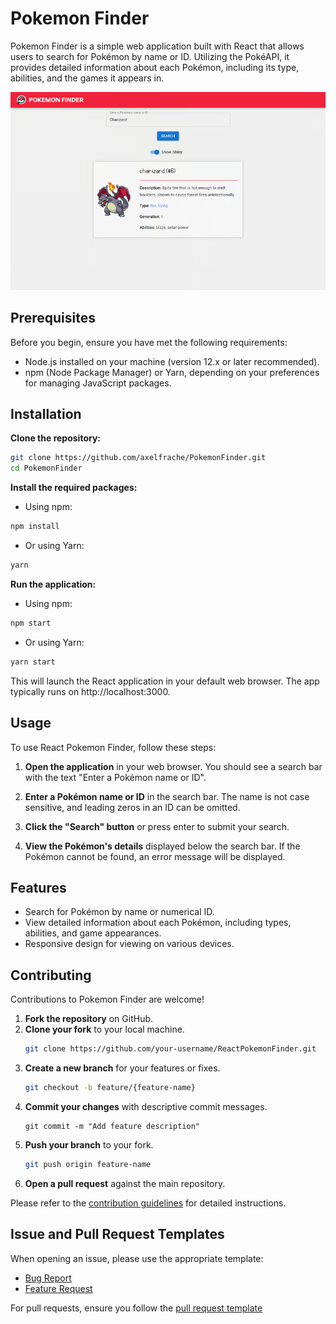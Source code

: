 # Pokemon Finder

Pokemon Finder is a simple web application built with React that allows users to search for Pokémon by name or ID. Utilizing the PokéAPI, it provides detailed information about each Pokémon, including its type, abilities, and the games it appears in.

<p>
  <a href="./src/assets/images/screenshot.png" target="_blank" rel="noreferrer">
    <img src="./src/assets/images/screenshot.png" alt="Pokemon Finder Screenshot" width="600">
  </a>
</p>

## Prerequisites

Before you begin, ensure you have met the following requirements:

- Node.js installed on your machine (version 12.x or later recommended).
- npm (Node Package Manager) or Yarn, depending on your preferences for managing JavaScript packages.

## Installation

**Clone the repository:**
```bash
git clone https://github.com/axelfrache/PokemonFinder.git
cd PokemonFinder
```

**Install the required packages:**
- Using npm:
```bash
npm install
```
- Or using Yarn:
```bash
yarn
```

**Run the application:**
- Using npm:
```bash
npm start
```
- Or using Yarn:
```bash
yarn start
```
This will launch the React application in your default web browser. The app typically runs on http://localhost:3000.

## Usage

To use React Pokemon Finder, follow these steps:

1. **Open the application** in your web browser. You should see a search bar with the text "Enter a Pokémon name or ID".

2. **Enter a Pokémon name or ID** in the search bar. The name is not case sensitive, and leading zeros in an ID can be omitted.

3. **Click the "Search" button** or press enter to submit your search.

4. **View the Pokémon's details** displayed below the search bar. If the Pokémon cannot be found, an error message will be displayed.

## Features

- Search for Pokémon by name or numerical ID.
- View detailed information about each Pokémon, including types, abilities, and game appearances.
- Responsive design for viewing on various devices.

## Contributing
Contributions to Pokemon Finder are welcome!

1. **Fork the repository** on GitHub.
2. **Clone your fork** to your local machine.
   ```sh
   git clone https://github.com/your-username/ReactPokemonFinder.git
   ```
3. **Create a new branch** for your features or fixes.
   ```sh
   git checkout -b feature/{feature-name}
    ```
4. **Commit your changes** with descriptive commit messages.
    ```shell
    git commit -m "Add feature description"
    ``` 
5. **Push your branch** to your fork.
   ```sh
   git push origin feature-name
    ```
6. **Open a pull request** against the main repository.

Please refer to the [contribution guidelines](./CONTRIBUTING.md) for detailed instructions.

## Issue and Pull Request Templates

When opening an issue, please use the appropriate template:

- [Bug Report](.github/ISSUE_TEMPLATE/bug_report.md)
- [Feature Request](.github/ISSUE_TEMPLATE/feature_request.md)

For pull requests, ensure you follow the [pull request template](.github/PULL_REQUEST_TEMPLATE.md)